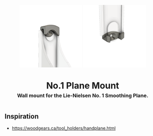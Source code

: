 <!-- 2024-06-03 -->

<p align="center">
  <img src="../../plans/no1-plane-mount/images/wireframe0.png" width="40%"/>
  <img src="../../plans/no1-plane-mount/images/wireframe1.png" width="40%"/>
</p>
<h1 align="center">
  No.1 Plane Mount
  <br>
  <sup><sub><sup>Wall mount for the Lie-Nielsen No. 1 Smoothing Plane.<sup></sub>
</h1>

## Inspiration

- https://woodgears.ca/tool_holders/handplane.html
